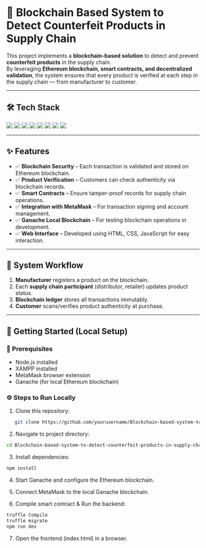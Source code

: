 # 🔗 Blockchain Based System to Detect Counterfeit Products in Supply Chain  

This project implements a **blockchain-based solution** to detect and prevent **counterfeit products** in the supply chain.  
By leveraging **Ethereum blockchain, smart contracts, and decentralized validation**, the system ensures that every product is verified at each step in the supply chain — from manufacturer to customer.  

---

## 🛠️ Tech Stack  

<p align="left">
  <img src="https://img.shields.io/badge/HTML5-E34F26?style=for-the-badge&logo=html5&logoColor=white" />
  <img src="https://img.shields.io/badge/CSS3-1572B6?style=for-the-badge&logo=css3&logoColor=white" />
  <img src="https://img.shields.io/badge/JavaScript-F7DF1E?style=for-the-badge&logo=javascript&logoColor=black" />
  <img src="https://img.shields.io/badge/Node.js-339933?style=for-the-badge&logo=node.js&logoColor=white" />
  <img src="https://img.shields.io/badge/Ethereum-3C3C3D?style=for-the-badge&logo=ethereum&logoColor=white" />
  <img src="https://img.shields.io/badge/MetaMask-F6851B?style=for-the-badge&logo=metamask&logoColor=white" />
  <img src="https://img.shields.io/badge/Ganache-FCC624?style=for-the-badge&logo=ethereum&logoColor=black" />
  <img src="https://img.shields.io/badge/XAMPP-FB7A24?style=for-the-badge&logo=xampp&logoColor=white" />
</p>

---

## ✨ Features  

- ✅ **Blockchain Security** – Each transaction is validated and stored on Ethereum blockchain.  
- ✅ **Product Verification** – Customers can check authenticity via blockchain records.  
- ✅ **Smart Contracts** – Ensure tamper-proof records for supply chain operations.  
- ✅ **Integration with MetaMask** – For transaction signing and account management.  
- ✅ **Ganache Local Blockchain** – For testing blockchain operations in development.  
- ✅ **Web Interface** – Developed using HTML, CSS, JavaScript for easy interaction.  

---

## 📐 System Workflow  

1. **Manufacturer** registers a product on the blockchain.  
2. Each **supply chain participant** (distributor, retailer) updates product status.  
3. **Blockchain ledger** stores all transactions immutably.  
4. **Customer** scans/verifies product authenticity at purchase.  


---

## 🚀 Getting Started (Local Setup)  

### 🔧 Prerequisites  
- Node.js installed  
- XAMPP installed  
- MetaMask browser extension  
- Ganache (for local Ethereum blockchain)  

### ⚙️ Steps to Run Locally  

1. Clone this repository:  
```bash
   git clone https://github.com/yourusername/Blockchain-based-system-to-detect-counterfeit-products-in-supply-chain.git
```

2. Navigate to project directory:
```bash
cd Blockchain-based-system-to-detect-counterfeit-products-in-supply-chain
```

3. Install dependencies:
```bash
npm install
```
4. Start Ganache and configure the Ethereum blockchain.

5. Connect MetaMask to the local Ganache blockchain.

6. Compile smart contract & Run the backend:
```bash
truffle Compile
truffle migrate
npm run dev
```

7. Open the frontend (index.html) in a browser.
